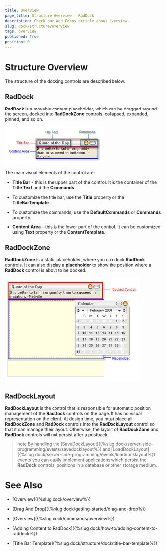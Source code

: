 ```yaml
---
title: Overview
page_title: Structure Overview - RadDock
description: Check our Web Forms article about Overview.
slug: dock/structure/overview
tags: overview
published: True
position: 0
---
```


# Structure Overview



The structure of the docking controls are described below.

## RadDock

**RadDock** is a movable content placeholder, which can be dragged around the screen, docked into **RadDockZone** controls, collapsed, expanded, pinned, and so on.

![](images/raddockstructure.png)

The main visual elements of the control are:

* **Title Bar** - this is the upper part of the control. It is the container of the **Title Text** and the **Commands**.

* To customize the title bar, use the **Title** property or the **TitleBarTemplate**.

* To customize the commands, use the **DefaultCommands** or **Commands** property.

* **Content Area** - this is the lower part of the control. It can be customized using **Text** property or the **ContentTemplate**.

## RadDockZone

**RadDockZone** is a static placeholder, where you can dock **RadDock** controls. It can also display a **placeholder** to show the position where a **RadDock** control is about to be docked.


![](images/raddockzonestructure.png)

## RadDockLayout

**RadDockLayout** is the control that is responsible for automatic position management of the **RadDock** controls on the page. It has no visual representation on the client. At design time, you must place all **RadDockZone** and **RadDock** controls into the **RadDockLayout** control so that it can manage their layout. Otherwise, the layout of **RadDockZone** and **RadDock** controls will not persist after a postback.

>note By handling the [SaveDockLayout]({%slug dock/server-side-programming/events/savedocklayout%}) and [LoadDockLayout]({%slug dock/server-side-programming/events/loaddocklayout%}) events you can easily implement applications which persist the **RadDock** controls' positions in a database or other storage medium.
>


# See Also

 * [Overview]({%slug dock/overview%})

 * [Drag And Drop]({%slug dock/getting-started/drag-and-drop%})

 * [Overview]({%slug dock/commands/overview%})

 * [Adding Content to RadDock]({%slug dock/how-to/adding-content-to-raddock%})

 * [Title Bar Template]({%slug dock/structure/dock/title-bar-template%})
